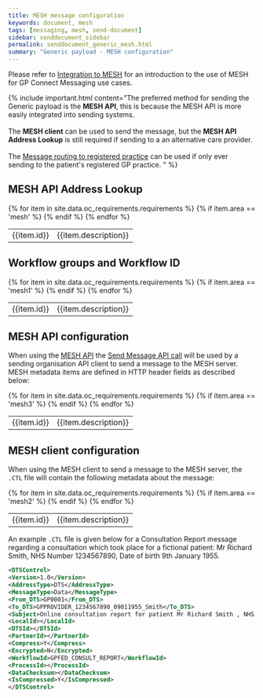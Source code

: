 ```yaml
---
title: MESH message configuration
keywords: document, mesh
tags: [messaging, mesh, send-document]
sidebar: senddocument_sidebar
permalink: senddocument_generic_mesh.html
summary: "Generic payload - MESH configuration"
---
```


Please refer to [Integration to MESH](integration_mesh.html) for an introduction to the use of MESH for GP Connect Messaging use cases.

{% include important.html content="The preferred method for sending the Generic payload is the <strong>MESH API</strong>, this is because the MESH API is more easily integrated into sending systems.<br/><br/>The <strong>MESH client</strong> can be used to send the message, but the <strong>MESH API Address Lookup</strong> is still required if sending to a an alternative care provider.<br/><br/>The [Message routing to registered practice](integration_mesh.html#message-routing-to-registered-practice) can be used if only ever sending to the patient's registered GP practice. " %}


## MESH API Address Lookup ##

<table class="requirement-box">
  {% for item in site.data.oc_requirements.requirements %}
  {% if item.area == 'mesh' %}
  <tr>
    <td id="{{item.id}}">{{item.id}}</td>
    <td>{{item.description}}</td>
  </tr>
  {% endif %}
  {% endfor %}
</table>

## Workflow groups and Workflow ID ##

<table class="requirement-box">
  {% for item in site.data.oc_requirements.requirements %}
  {% if item.area == 'mesh1' %}
  <tr>
    <td id="{{item.id}}">{{item.id}}</td>
    <td>{{item.description}}</td>
  </tr>
  {% endif %}
  {% endfor %}
</table>

## MESH API configuration ##

When using the [MESH API](https://digital.nhs.uk/developer/api-catalogue/message-exchange-for-social-care-and-health-api) the [Send Message API call](https://digital.nhs.uk/developer/api-catalogue/message-exchange-for-social-care-and-health-api#api-Endpoints-sendMessage-0) will be used by a sending organisation API client to send a message to the MESH server. MESH metadata items are defined in HTTP header fields as described below:

<table class="requirement-box">
  {% for item in site.data.oc_requirements.requirements %}
  {% if item.area == 'mesh3' %}
  <tr>
    <td id="{{item.id}}">{{item.id}}</td>
    <td>{{item.description}}</td>
  </tr>
  {% endif %}
  {% endfor %}
</table>

## MESH client configuration  ##

When using the MESH client to send a message to the MESH server, the `.CTL` file will contain the following metadata about the message:

<table class="requirement-box">
  {% for item in site.data.oc_requirements.requirements %}
  {% if item.area == 'mesh2' %}
  <tr>
    <td id="{{item.id}}">{{item.id}}</td>
    <td>{{item.description}}</td>
  </tr>
  {% endif %}
  {% endfor %}
</table>


An example `.CTL` file is given below for a Consultation Report message regarding a consultation which took place for a fictional patient: Mr Richard Smith, NHS Number 1234567890, Date of birth 9th January 1955.

```xml
<DTSControl>
<Version>1.0</Version>
<AddressType>DTS</AddressType>
<MessageType>Data</MessageType>
<From_DTS>GP0001</From_DTS>
<To_DTS>GPPROVIDER_1234567890_09011955_Smith</To_DTS>
<Subject>Online consultation report for patient Mr Richard Smith , NHS Number 1234567890, GP0001</Subject>
<LocalId></LocalId>
<DTSId></DTSId>
<PartnerId></PartnerId>
<Compress>Y</Compress>
<Encrypted>N</Encrypted>
<WorkflowId>GPFED_CONSULT_REPORT</WorkflowId>
<ProcessId></ProcessId>
<DataChecksum></DataChecksum>
<IsCompressed>Y</IsCompressed>
</DTSControl>
```


